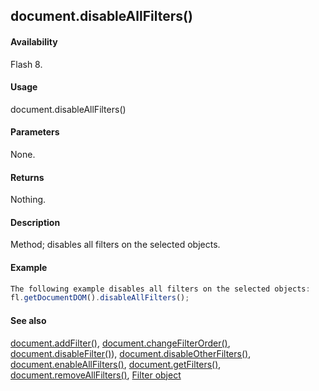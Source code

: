 ## document.disableAllFilters()

#### Availability

Flash 8.

#### Usage

document.disableAllFilters()

#### Parameters

None.

#### Returns

Nothing.

#### Description

Method; disables all filters on the selected objects.

#### Example

```javascript
The following example disables all filters on the selected objects:
fl.getDocumentDOM().disableAllFilters();

```
#### See also

[document.addFilter()](#!AdobeDocs/developers-animatesdk-docs/test/Document_object/documen3.md), [document.changeFilterOrder()](#!AdobeDocs/developers-animatesdk-docs/test/Document_object/docume29.md), [document.disableFilter()](#!AdobeDocs/developers-animatesdk-docs/test/Document_object/docume47.md)), [document.disableOtherFilters()](#!AdobeDocs/developers-animatesdk-docs/test/Document_object/docume48.md), [document.enableAllFilters()](#!AdobeDocs/developers-animatesdk-docs/test/Document_object/docume58.md), [document.getFilters()](#!AdobeDocs/developers-animatesdk-docs/test/Document_object/docume79.md), [document.removeAllFilters()](#!AdobeDocs/developers-animatesdk-docs/test/Document_object/docum240.md), [Filter object](#!AdobeDocs/developers-animatesdk-docs/test/Filter_object/filter_summary.md)

<span id="document.disableFilter()" class="anchor"></span>
